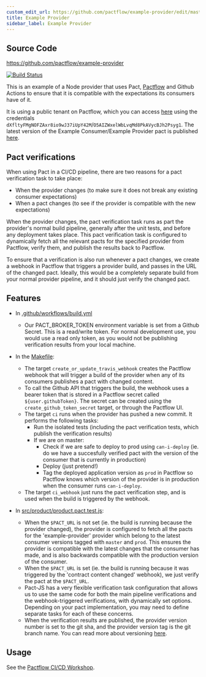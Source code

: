```yaml
---
custom_edit_url: https://github.com/pactflow/example-provider/edit/master/README.md
title: Example Provider
sidebar_label: Example Provider
---
```


<!-- This file has been synced from the pactflow/example-provider repository. Please do not edit it directly. The URL of the source file can be found in the custom_edit_url value above -->

## Source Code

https://github.com/pactflow/example-provider


[![Build Status](https://travis-ci.com/pactflow/example-provider.svg?branch=master)](https://travis-ci.com/pactflow/example-provider)

This is an example of a Node provider that uses Pact, [Pactflow](https://pactflow.io) and Github Actions to ensure that it is compatible with the expectations its consumers have of it.

It is using a public tenant on Pactflow, which you can access [here](https://test.pact.dius.com.au) using the credentials `dXfltyFMgNOFZAxr8io9wJ37iUpY42M`/`O5AIZWxelWbLvqMd8PkAVycBJh2Psyg1`. The latest version of the Example Consumer/Example Provider pact is published [here](https://test.pact.dius.com.au/pacts/provider/pactflow-example-provider/consumer/pactflow-example-consumer/latest).

## Pact verifications

When using Pact in a CI/CD pipeline, there are two reasons for a pact verification task to take place:

   * When the provider changes (to make sure it does not break any existing consumer expectations)
   * When a pact changes (to see if the provider is compatible with the new expectations)

When the provider changes, the pact verification task runs as part the provider's normal build pipeline, generally after the unit tests, and before any deployment takes place. This pact verification task is configured to dynamically fetch all the relevant pacts for the specified provider from Pactflow, verify them, and publish the results back to Pactflow.

To ensure that a verification is also run whenever a pact changes, we create a webhook in Pactflow that triggers a provider build, and passes in the URL of the changed pact. Ideally, this would be a completely separate build from your normal provider pipeline, and it should just verify the changed pact.

## Features

* In [.github/workflows/build.yml](https://raw.githubusercontent.com/pactflow/example-provider/master/.github/workflows/build.yml)
    * Our PACT_BROKER_TOKEN environment variable is set from a Github Secret. This is a read/write token. For normal development use, you would use a read only token, as you would not be publishing verification results from your local machine.

* In the [Makefile](https://raw.githubusercontent.com/pactflow/example-provider/master/Makefile):
    * The target `create_or_update_travis_webhook` creates the Pactflow webhook that will trigger a build of the provider when any of its consumers publishes a pact with changed content.
    * To call the Github API that triggers the build, the webhook uses a bearer token that is stored in a Pactflow secret called `${user.githubToken}`. The secret can be created using the `create_github_token_secret` target, or through the Pactflow UI.
    * The target `ci` runs when the provider has pushed a new commit. It performs the following tasks:
        * Run the isolated tests (including the pact verification tests, which publish the verification results)
        * If we are on master:
            * Check if we are safe to deploy to prod using `can-i-deploy` (ie. do we have a succesfully verified pact with the version of the consumer that is currently in production)
            * Deploy (just pretend!)
            * Tag the deployed application version as `prod` in Pactflow so Pactflow knows which version of the provider is in production when the consumer runs `can-i-deploy`.
    * The target `ci_webhook` just runs the pact verification step, and is used when the build is triggered by the webhook.

* In [src/product/product.pact.test.js](https://raw.githubusercontent.com/pactflow/example-provider/master/src/product/product.pact.test.js):
    * When the `$PACT_URL` is not set (ie. the build is running because the provider changed), the provider is configured to fetch all the pacts for the 'example-provider' provider which belong to the latest consumer versions tagged with `master` and `prod`. This ensures the provider is compatible with the latest changes that the consumer has made, and is also backwards compatible with the production version of the consumer.
    * When the `$PACT_URL` is set (ie. the build is running because it was triggered by the 'contract content changed' webhook), we just verify the pact at the `$PACT_URL`.
    * Pact-JS has a very flexible verification task configuration that allows us to use the same code for both the main pipeline verifications and the webhook-triggered verifications, with dynamically set options. Depending on your pact implementation, you may need to define separate tasks for each of these concerns.
    * When the verification results are published, the provider version number is set to the git sha, and the provider version tag is the git branch name. You can read more about versioning [here](https://docs.pact.io/getting_started/versioning_in_the_pact_broker).

## Usage

See the [Pactflow CI/CD Workshop](https://github.com/pactflow/ci-cd-workshop).
